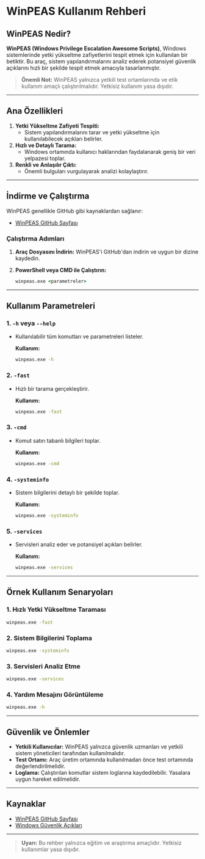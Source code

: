# WinPEAS Kullanım Rehberi

## WinPEAS Nedir?

**WinPEAS (Windows Privilege Escalation Awesome Scripts)**, Windows sistemlerinde yetki yükseltme zafiyetlerini tespit etmek için kullanılan bir betiktir. Bu araç, sistem yapılandırmalarını analiz ederek potansiyel güvenlik açıklarını hızlı bir şekilde tespit etmek amacıyla tasarlanmıştır.

> **Önemli Not:** WinPEAS yalnızca yetkili test ortamlarında ve etik kullanım amaçlı çalıştırılmalıdır. Yetkisiz kullanım yasa dışıdır.

---

## Ana Özellikleri

1. **Yetki Yükseltme Zafiyeti Tespiti:**
   - Sistem yapılandırmalarını tarar ve yetki yükseltme için kullanılabilecek açıkları belirler.
2. **Hızlı ve Detaylı Tarama:**
   - Windows ortamında kullanıcı haklarından faydalanarak geniş bir veri yelpazesi toplar.
3. **Renkli ve Anlaşılır Çıktı:**
   - Önemli bulguları vurgulayarak analizi kolaylaştırır.

---

## İndirme ve Çalıştırma

WinPEAS genellikle GitHub gibi kaynaklardan sağlanır:

- [WinPEAS GitHub Sayfası](https://github.com/carlospolop/PEASS-ng)

### Çalıştırma Adımları

1. **Araç Dosyasını İndirin:**
   WinPEAS'i GitHub'dan indirin ve uygun bir dizine kaydedin.

2. **PowerShell veya CMD ile Çalıştırın:**
   ```cmd
   winpeas.exe <parametreler>
   ```

---

## Kullanım Parametreleri

### 1. **`-h` veya `--help`**
- Kullanılabilir tüm komutları ve parametreleri listeler.

  **Kullanım:**
  ```cmd
  winpeas.exe -h
  ```

### 2. **`-fast`**
- Hızlı bir tarama gerçekleştirir.

  **Kullanım:**
  ```cmd
  winpeas.exe -fast
  ```

### 3. **`-cmd`**
- Komut satırı tabanlı bilgileri toplar.

  **Kullanım:**
  ```cmd
  winpeas.exe -cmd
  ```

### 4. **`-systeminfo`**
- Sistem bilgilerini detaylı bir şekilde toplar.

  **Kullanım:**
  ```cmd
  winpeas.exe -systeminfo
  ```

### 5. **`-services`**
- Servisleri analiz eder ve potansiyel açıkları belirler.

  **Kullanım:**
  ```cmd
  winpeas.exe -services
  ```

---

## Örnek Kullanım Senaryoları

### 1. Hızlı Yetki Yükseltme Taraması
```cmd
winpeas.exe -fast
```

### 2. Sistem Bilgilerini Toplama
```cmd
winpeas.exe -systeminfo
```

### 3. Servisleri Analiz Etme
```cmd
winpeas.exe -services
```

### 4. Yardım Mesajını Görüntüleme
```cmd
winpeas.exe -h
```

---

## Güvenlik ve Önlemler

- **Yetkili Kullanıcılar:** WinPEAS yalnızca güvenlik uzmanları ve yetkili sistem yöneticileri tarafından kullanılmalıdır.
- **Test Ortamı:** Araç üretim ortamında kullanılmadan önce test ortamında değerlendirilmelidir.
- **Loglama:** Çalıştırılan komutlar sistem loglarına kaydedilebilir. Yasalara uygun hareket edilmelidir.

---

## Kaynaklar

- [WinPEAS GitHub Sayfası](https://github.com/carlospolop/PEASS-ng)
- [Windows Güvenlik Açıkları](https://learn.microsoft.com/en-us/windows/)

---

> **Uyarı:** Bu rehber yalnızca eğitim ve araştırma amaçlıdır. Yetkisiz kullanımlar yasa dışıdır.
